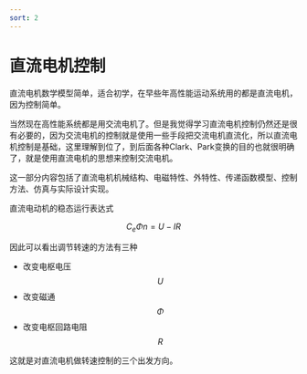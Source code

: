 ```yaml
---
sort: 2
---
```

# 直流电机控制


直流电机数学模型简单，适合初学，在早些年高性能运动系统用的都是直流电机，因为控制简单。

当然现在高性能系统都是用交流电机了。但是我觉得学习直流电机控制仍然还是很有必要的，因为交流电机的控制就是使用一些手段把交流电机直流化，所以直流电机控制是基础，这里理解到位了，到后面各种Clark、Park变换的目的也就很明确了，就是使用直流电机的思想来控制交流电机。


这一部分内容包括了直流电机机械结构、电磁特性、外特性、传递函数模型、控制方法、仿真与实际设计实现。

直流电动机的稳态运行表达式

$$ C_e \Phi n = U - IR $$

因此可以看出调节转速的方法有三种

- 改变电枢电压$$ U $$
- 改变磁通$$ \Phi $$
- 改变电枢回路电阻$$ R $$

这就是对直流电机做转速控制的三个出发方向。


